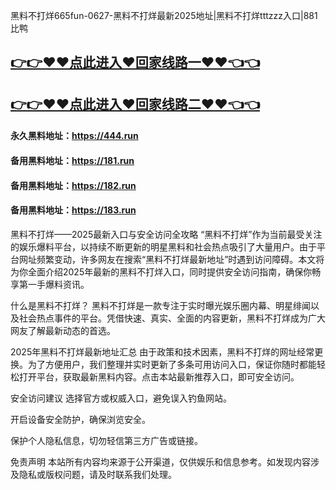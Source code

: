 黑料不打烊665fun-0627-黑料不打烊最新2025地址|黑料不打烊tttzzz入口|881比鸭

## [👉👉♥♥点此进入♥回家线路一♥♥👈👈](https://unpkg.com/182run/index.html)
## [👉👉♥♥点此进入♥回家线路二♥♥👈👈](https://unpkg.com/182-1run/index.html)

#### 永久黑料地址：https://444.run
#### 备用黑料地址：https://181.run
#### 备用黑料地址：https://182.run
#### 备用黑料地址：https://183.run

黑料不打烊——2025最新入口与安全访问全攻略
“黑料不打烊”作为当前最受关注的娱乐爆料平台，以持续不断更新的明星黑料和社会热点吸引了大量用户。由于平台网址频繁变动，许多网友在搜索“黑料不打烊最新地址”时遇到访问障碍。本文将为你全面介绍2025年最新的黑料不打烊入口，同时提供安全访问指南，确保你畅享第一手爆料资讯。

什么是黑料不打烊？
黑料不打烊是一款专注于实时曝光娱乐圈内幕、明星绯闻以及社会热点事件的平台。凭借快速、真实、全面的内容更新，黑料不打烊成为广大网友了解最新动态的首选。

2025年黑料不打烊最新地址汇总
由于政策和技术因素，黑料不打烊的网址经常更换。为了方便用户，我们整理并实时更新了多条可用访问入口，保证你随时都能轻松打开平台，获取最新黑料内容。点击本站最新推荐入口，即可安全访问。

安全访问建议
选择官方或权威入口，避免误入钓鱼网站。

开启设备安全防护，确保浏览安全。

保护个人隐私信息，切勿轻信第三方广告或链接。

免责声明
本站所有内容均来源于公开渠道，仅供娱乐和信息参考。如发现内容涉及隐私或版权问题，请及时联系我们处理。
